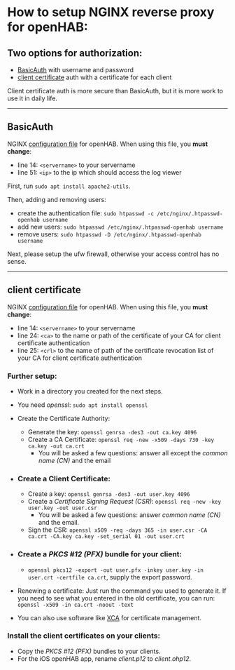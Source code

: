 # How to setup NGINX reverse proxy for openHAB:

## Two options for authorization:
* [BasicAuth](#BasicAuth) with username and password
* [client certificate](#client-certificate) auth with a certificate for each client

Client certificate auth is more secure than BasicAuth, but it is more work to use it in daily life.
***
## BasicAuth

NGINX [configuration file](/openhab/reverse-proxy/openhab-basicauth) for openHAB.
When using this file, you __must change__:
* line 14: ``<servername>`` to your servername
* line 51: ``<ip>`` to the ip which should access the log viewer

First, run ``sudo apt install apache2-utils``.

Then, adding and removing users:
* create the authentication file: ``sudo htpasswd -c /etc/nginx/.htpasswd-openhab username``
* add new users: ``sudo htpasswd /etc/nginx/.htpasswd-openhab username``
* remove users: ``sudo htpasswd -D /etc/nginx/.htpasswd-openhab username``

Next, please setup the ufw firewall, otherwise your access control has no sense.

***
## client certificate

NGINX [configuration file](/openhab/reverse-proxy/openhab-clientcert) for openHAB. When using this file, you __must change__:
* line 14: ``<servername>`` to your servername
* line 24: ``<ca>`` to the name or path of the certificate of your CA for client certificate authentication
* line 25: ``<crl>`` to the name of path of the certificate revocation list of your CA for client certificate authentication

### Further setup:
* Work in a directory you created for the next steps.
* You need _openssl_: ``sudo apt install openssl``
* Create the Certificate Authority:
  * Generate the key: ``openssl genrsa -des3 -out ca.key 4096``
  * Create a CA Certificate: ``openssl req -new -x509 -days 730 -key ca.key -out ca.crt``
    * You will be asked a few questions: answer all except the _common name (CN)_ and the email
* ### Create a Client Certificate:
  * Create a key: ``openssl genrsa -des3 -out user.key 4096``
  * Create a _Certificate Signing Request (CSR)_: ``openssl req -new -key user.key -out user.csr``
    * You will be asked a few questions: answer _common name (CN)_ and the email.
  * Sign the CSR: ``openssl x509 -req -days 365 -in user.csr -CA ca.crt -CA.key ca.key -set_serial 01 -out user.crt``

* ### Create a _PKCS #12 (PFX)_ bundle for your client:
  * ``openssl pkcs12 -export -out user.pfx -inkey user.key -in user.crt -certfile ca.crt``, supply the export password.


* Renewing a certificate: Just run the command you used to generate it. If you need to see what you entered in the old certificate, you can run: ``openssl -x509 -in ca.crt -noout -text``

* You can also use software like [XCA](https://hohnstaedt.de/xca/) for certificate management. 

### Install the client certificates on your clients:
* Copy the _PKCS #12 (PFX)_ bundles to your clients.
* For the iOS openHAB app, rename _client.p12_ to _client.ohp12_.